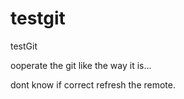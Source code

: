 testgit
=======

testGit

ooperate the git like the way it is...


dont know if correct refresh the remote.
